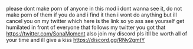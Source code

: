 please dont make porn of anyone in this mod i dont wanna see it, do not make porn of them if you do and i find it then i wont do anything but ill cancel you on my twitter which here is the link so yo ass see yourself get humilated in front of everyone that follows my twitter you got that
https://twitter.com/SonaMoment
also join my discord pls itll be worth all of your time and ill give a kiss https://discord.gg/RNv2gmtY

